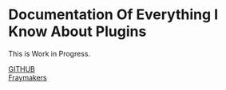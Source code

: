 # Documentation Of Everything I Know About Plugins
 
 This is Work in Progress.
  
[GITHUB](/howtobasic%20-%20how%20to%20create%20a%20fraytools%20plugin/mySecondMarkdownFile.md)
<br>
[Fraymakers](https://store.steampowered.com/app/1420350/Fraymakers/)